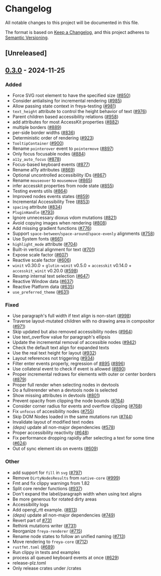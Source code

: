 # Changelog

All notable changes to this project will be documented in this file.

The format is based on [Keep a Changelog](https://keepachangelog.com/en/1.0.0/),
and this project adheres to [Semantic Versioning](https://semver.org/spec/v2.0.0.html).

## [Unreleased]

## [0.3.0](https://github.com/zuiyu1998/freya/compare/freya-core-v0.2.1...freya-core-v0.3.0) - 2024-11-25

### Added

- Force SVG root element to have the specified size ([#850](https://github.com/zuiyu1998/freya/pull/850))
- Consider antialising for incremental rendering ([#985](https://github.com/zuiyu1998/freya/pull/985))
- Allow passing state context in freya-testing ([#981](https://github.com/zuiyu1998/freya/pull/981))
- `text_height` attribute to control the height behavior of text ([#976](https://github.com/zuiyu1998/freya/pull/976))
- Parent children based accessibility relations ([#958](https://github.com/zuiyu1998/freya/pull/958))
- add attributes for most AccessKit properties ([#882](https://github.com/zuiyu1998/freya/pull/882))
- multiple borders ([#889](https://github.com/zuiyu1998/freya/pull/889))
- per-side border widths ([#836](https://github.com/zuiyu1998/freya/pull/836))
- Deterministic order of rendering ([#923](https://github.com/zuiyu1998/freya/pull/923))
- `TooltipContainer` ([#900](https://github.com/zuiyu1998/freya/pull/900))
- Rename `pointerover` event to `pointermove` ([#897](https://github.com/zuiyu1998/freya/pull/897))
- Only focus focusable nodes ([#884](https://github.com/zuiyu1998/freya/pull/884))
- `a11y_auto_focus` ([#878](https://github.com/zuiyu1998/freya/pull/878))
- Focus-based keyboard events ([#877](https://github.com/zuiyu1998/freya/pull/877))
- Rename a11y attributes ([#869](https://github.com/zuiyu1998/freya/pull/869))
- Optional uncontrolled accessibility IDs ([#867](https://github.com/zuiyu1998/freya/pull/867))
- Rename `mouseover` to `mousemove` ([#865](https://github.com/zuiyu1998/freya/pull/865))
- infer accesskit properties from node state ([#855](https://github.com/zuiyu1998/freya/pull/855))
- Testing events utils ([#864](https://github.com/zuiyu1998/freya/pull/864))
- Improved nodes events states ([#859](https://github.com/zuiyu1998/freya/pull/859))
- Incremental Accessibility Tree ([#853](https://github.com/zuiyu1998/freya/pull/853))
- `spacing` attribute ([#834](https://github.com/zuiyu1998/freya/pull/834))
- `PluginHandle` ([#793](https://github.com/zuiyu1998/freya/pull/793))
- Ignore unnecessary dioxus vdom mutations ([#821](https://github.com/zuiyu1998/freya/pull/821))
- Avoid copying images when rendering ([#808](https://github.com/zuiyu1998/freya/pull/808))
- Add missing gradient functions ([#776](https://github.com/zuiyu1998/freya/pull/776))
- Support `space-between`/`space-around`/`space-evenly` alignments ([#758](https://github.com/zuiyu1998/freya/pull/758))
- Use System fonts ([#661](https://github.com/zuiyu1998/freya/pull/661))
- `highlight_mode` attribute ([#704](https://github.com/zuiyu1998/freya/pull/704))
- Built-in vertical alignment for text ([#701](https://github.com/zuiyu1998/freya/pull/701))
- Expose scale factor ([#607](https://github.com/zuiyu1998/freya/pull/607))
- Reactive scale factor ([#606](https://github.com/zuiyu1998/freya/pull/606))
- `winit` v0.30.0 + `glutin-winit` v0.5.0 + `accesskit` v0.14.0 + `accesskit_winit` v0.20.0  ([#598](https://github.com/zuiyu1998/freya/pull/598))
- Revamp internal text selection ([#647](https://github.com/zuiyu1998/freya/pull/647))
- Reactive Window data ([#637](https://github.com/zuiyu1998/freya/pull/637))
- Reactive Platform data ([#635](https://github.com/zuiyu1998/freya/pull/635))
- `use_preferred_theme` ([#631](https://github.com/zuiyu1998/freya/pull/631))

### Fixed

- Use paragraph's full width if text align is non-start ([#998](https://github.com/zuiyu1998/freya/pull/998))
- Traverse layout-mutated children with no drawing area in compositor ([#971](https://github.com/zuiyu1998/freya/pull/971))
- Skip updated but also removed accessibility nodes ([#964](https://github.com/zuiyu1998/freya/pull/964))
- Use text_overflow value for paragraph's ellipsis
- Update the incremental removal of accessible nodes ([#942](https://github.com/zuiyu1998/freya/pull/942))
- Check the default text align for expanded texts
- Use the real text height for layout ([#932](https://github.com/zuiyu1998/freya/pull/932))
- Layout references not triggering ([#934](https://github.com/zuiyu1998/freya/pull/934))
- Filter enter events properly, regression of [#895](https://github.com/zuiyu1998/freya/pull/895) ([#896](https://github.com/zuiyu1998/freya/pull/896))
- Use collateral event to check if event is allowed ([#890](https://github.com/zuiyu1998/freya/pull/890))
- Proper incremental redraws for elements with outer or center borders ([#879](https://github.com/zuiyu1998/freya/pull/879))
- Proper full render when selecting nodes in devtools
- Do a fullrerender when a devtools node is selected
- Show missing attributes in devtools ([#801](https://github.com/zuiyu1998/freya/pull/801))
- Prevent opacity from clipping the node bounds ([#764](https://github.com/zuiyu1998/freya/pull/764))
- Consider corner radius for events and overflow clipping ([#768](https://github.com/zuiyu1998/freya/pull/768))
- Fix `unfocus` of accesibility nodes ([#755](https://github.com/zuiyu1998/freya/pull/755))
- Skip DOM Nodes loaded in the same mutations run ([#744](https://github.com/zuiyu1998/freya/pull/744))
- Invalidate layout of modified text nodes
- *(deps)* update all non-major dependencies ([#578](https://github.com/zuiyu1998/freya/pull/578))
- Proper accessibility reactivity ([#648](https://github.com/zuiyu1998/freya/pull/648))
- Fix performance dropping rapidly after selecting a text for some time ([#624](https://github.com/zuiyu1998/freya/pull/624))
- Out of sync element ids on events ([#609](https://github.com/zuiyu1998/freya/pull/609))

### Other

- add support for `fill` in `svg` ([#797](https://github.com/zuiyu1998/freya/pull/797))
- Remove `DirtyNodesResults` from `native-core` ([#999](https://github.com/zuiyu1998/freya/pull/999))
- Fmt and fix clippy warnings from 1.82
- Split core render functions ([#937](https://github.com/zuiyu1998/freya/pull/937))
- Don't expand the label/paragraph width when using text aligns
- Be more generous for rotated dirty areas
- Accessibility logs
- Add opengl_rtt example. ([#813](https://github.com/zuiyu1998/freya/pull/813))
- *(deps)* update all non-major dependencies ([#749](https://github.com/zuiyu1998/freya/pull/749))
- Revert part of [#731](https://github.com/zuiyu1998/freya/pull/731)
- Rethink mutations writer ([#731](https://github.com/zuiyu1998/freya/pull/731))
- Reorganize `freya-renderer` ([#715](https://github.com/zuiyu1998/freya/pull/715))
- Rename node states to follow an unified naming ([#713](https://github.com/zuiyu1998/freya/pull/713))
- Move rendering to `freya-core` ([#712](https://github.com/zuiyu1998/freya/pull/712))
- `rustfmt.toml` ([#689](https://github.com/zuiyu1998/freya/pull/689))
- Run clippy in tests and examples
- process all queued keyboard events at once ([#629](https://github.com/zuiyu1998/freya/pull/629))
- release-plz.toml
- Only release crates under /crates
